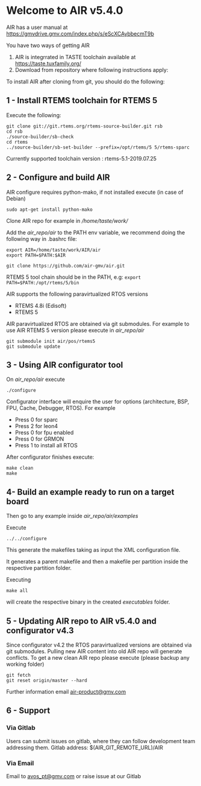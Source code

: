# Welcome to AIR v5.4.0

AIR has a user manual at https://gmvdrive.gmv.com/index.php/s/eScXCAybbecmT9b

You have two ways of getting AIR
1) AIR is integrrated in TASTE toolchain available at  https://taste.tuxfamily.org/
2) Download from repository where following instructions apply:

To install AIR after cloning from git, you should do the following:

## 1 - Install RTEMS toolchain for RTEMS 5
Execute the following:

```
git clone git://git.rtems.org/rtems-source-builder.git rsb
cd rsb
./source-builder/sb-check
cd rtems
../source-builder/sb-set-builder --prefix=/opt/rtems/5 5/rtems-sparc
```

Currently supported toolchain version : rtems-5.1-2019.07.25

## 2 - Configure and build AIR
AIR configure requires python-mako, if not installed execute (in case of Debian)

    sudo apt-get install python-mako

Clone AIR repo for example in */home/taste/work/*


Add the *air_repo/air* to the PATH env variable, we recommend doing the following way in .bashrc file:

    export AIR=/home/taste/work/AIR/air
    export PATH=$PATH:$AIR

    git clone https://github.com/air-gmv/air.git
RTEMS 5 tool chain should be in the PATH, e.g:
    `export PATH=$PATH:/opt/rtems/5/bin` 

AIR supports the following paravirtualized RTOS versions
- RTEMS 4.8i (Edisoft)
- RTEMS 5

AIR paravirtualized RTOS are obtained via git submodules. For example to use AIR 
RTEMS 5 version please execute in *air_repo/air*

    git submodule init air/pos/rtems5
    git submodule update

## 3 - Using AIR configurator tool
On *air_repo/air* execute

    ./configure

Configurator interface will enquire the user for options (architecture, BSP, FPU, Cache, Debugger, RTOS). For example

* Press 0 for sparc
* Press 2 for leon4
* Press 0 for fpu enabled
* Press 0 for GRMON
* Press 1 to install all RTOS


After configurator finishes execute:

```
make clean
make
```


## 4- Build an example ready to run on a target board
Then go to any example inside *air_repo/air/examples*

Execute

    ../../configure

This generate the makefiles taking as input the XML configuration file.

It generates a parent makefile and then a makefile per partition inside the respective partition folder.
 
Executing

    make all

will create the respective binary in the created *executables* folder.

## 5 - Updating AIR repo to AIR v5.4.0 and configurator v4.3
Since configurator v4.2 the RTOS paravirtualized versions are obtained via git submodules.
Pulling new AIR content into old AIR repo will generate conflicts. To get a new clean
AIR repo please execute (please backup any working folder)

    git fetch
    git reset origin/master --hard
    
Further information email air-product@gmv.com

## 6 - Support
### Via Gitlab
Users can submit issues on gitlab, where they can follow development team addressing them.
Gitlab address:
$(AIR_GIT_REMOTE_URL)/AIR

### Via Email
Email to avos_pt@gmv.com or raise issue at our Gitlab
